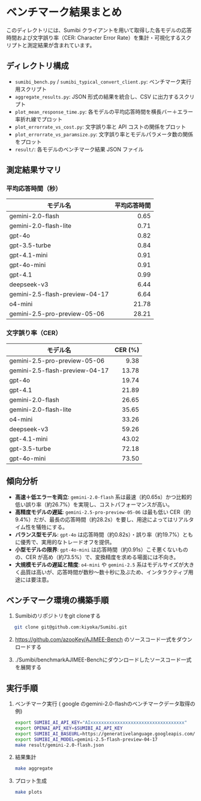 <!--
benchmark ディレクトリの README
各モデルのベンチマーク結果（平均応答時間・文字誤り率）をまとめ、傾向分析を行った内容を記載しています。
-->
# ベンチマーク結果まとめ

このディレクトリには、Sumibi クライアントを用いて取得した各モデルの応答時間および文字誤り率（CER: Character Error Rate）を集計・可視化するスクリプトと測定結果が含まれています。

## ディレクトリ構成
- `sumibi_bench.py` / `sumibi_typical_convert_client.py`: ベンチマーク実行用スクリプト
- `aggregate_results.py`: JSON 形式の結果を統合し、CSV に出力するスクリプト
- `plot_mean_response_time.py`: 各モデルの平均応答時間を横長バー＋エラー率折れ線でプロット
- `plot_errorrate_vs_cost.py`: 文字誤り率と API コストの関係をプロット
- `plot_errorrate_vs_paramsize.py`: 文字誤り率とモデルパラメータ数の関係をプロット
- `result/`: 各モデルのベンチマーク結果 JSON ファイル

## 測定結果サマリ

### 平均応答時間（秒）
| モデル名                                | 平均応答時間 |
|----------------------------------------|-----------:|
| gemini-2.0-flash                       |      0.65  |
| gemini-2.0-flash-lite                  |      0.71  |
| gpt-4o                                 |      0.82  |
| gpt-3.5-turbe                          |      0.84  |
| gpt-4.1-mini                           |      0.91  |
| gpt-4o-mini                            |      0.91  |
| gpt-4.1                                |      0.99  |
| deepseek-v3                            |      6.44  |
| gemini-2.5-flash-preview-04-17         |      6.64  |
| o4-mini                                |     21.78  |
| gemini-2.5-pro-preview-05-06           |     28.21  |

### 文字誤り率（CER）
| モデル名                                | CER (%)   |
|----------------------------------------|---------:|
| gemini-2.5-pro-preview-05-06           |     9.38  |
| gemini-2.5-flash-preview-04-17         |    13.78  |
| gpt-4o                                 |    19.74  |
| gpt-4.1                                |    21.89  |
| gemini-2.0-flash                       |    26.65  |
| gemini-2.0-flash-lite                  |    35.65  |
| o4-mini                                |    33.26  |
| deepseek-v3                            |    59.26  |
| gpt-4.1-mini                           |    43.02  |
| gpt-3.5-turbe                          |    72.18  |
| gpt-4o-mini                            |    73.50  |

## 傾向分析
- **高速＋低エラーを両立**: `gemini-2.0-flash` 系は最速（約0.65s）かつ比較的低い誤り率（約26.7%）を実現し、コストパフォーマンスが高い。
- **高精度モデルの遅延**: `gemini-2.5-pro-preview-05-06` は最も低い CER（約9.4%）だが、最長の応答時間（約28.2s）を要し、用途によってはリアルタイム性を犠牲にする。
- **バランス型モデル**: `gpt-4o` は応答時間（約0.82s）・誤り率（約19.7%）ともに優秀で、実用的なトレードオフを提供。
- **小型モデルの限界**: `gpt-4o-mini` は応答時間（約0.91s）こそ悪くないものの、CER が高め（約73.5%）で、変換精度を求める場面には不向き。
- **大規模モデルの遅延と精度**: `o4-mini` や `gemini-2.5` 系はモデルサイズが大きく品質は高いが、応答時間が数秒〜数十秒に及ぶため、インタラクティブ用途には要注意。


## ベンチマーク環境の構築手順

1. Sumibiのリポジトリをgit cloneする

```bash
   git clone git@github.com:kiyoka/Sumibi.git
```
2. https://github.com/azooKey/AJIMEE-Bench のソースコード一式をダウンロードする

3. ./Sumibi/benchmarkAJIMEE-Benchにダウンロードしたソースコード一式を展開する

## 実行手順
1. ベンチマーク実行 ( google のgemini-2.0-flashのベンチマークデータ取得の例)
   ```bash
   export SUMIBI_AI_API_KEY="AIxxxxxxxxxxxxxxxxxxxxxxxxxxxxxxxxxxx"
   export OPENAI_API_KEY=$SUMIBI_AI_API_KEY
   export SUMIBI_AI_BASEURL=https://generativelanguage.googleapis.com/v1beta/openai/
   export SUMIBI_AI_MODEL=gemini-2.5-flash-preview-04-17   
   make result/gemini-2.0-flash.json
   ```  
2. 結果集計
   ```bash
   make aggregate 
   ```  
   
3. プロット生成
   ```bash
   make plots
   ```
